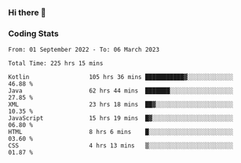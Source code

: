 ### Hi there 👋

<!--
**Girrafeec/girrafeec** is a ✨ _special_ ✨ repository because its `README.md` (this file) appears on your GitHub profile.

Here are some ideas to get you started:

- 🔭 I’m currently working on ...
- 🌱 I’m currently learning ...
- 👯 I’m looking to collaborate on ...
- 🤔 I’m looking for help with ...
- 💬 Ask me about ...
- 📫 How to reach me: ...
- 😄 Pronouns: ...
- ⚡ Fun fact: ...
-->

### Coding Stats
<!--START_SECTION:waka-->

```text
From: 01 September 2022 - To: 06 March 2023

Total Time: 225 hrs 15 mins

Kotlin                 105 hrs 36 mins ███████████▓░░░░░░░░░░░░░   46.88 %
Java                   62 hrs 44 mins  ███████░░░░░░░░░░░░░░░░░░   27.85 %
XML                    23 hrs 18 mins  ██▓░░░░░░░░░░░░░░░░░░░░░░   10.35 %
JavaScript             15 hrs 19 mins  █▓░░░░░░░░░░░░░░░░░░░░░░░   06.80 %
HTML                   8 hrs 6 mins    █░░░░░░░░░░░░░░░░░░░░░░░░   03.60 %
CSS                    4 hrs 13 mins   ▒░░░░░░░░░░░░░░░░░░░░░░░░   01.87 %
```

<!--END_SECTION:waka-->
